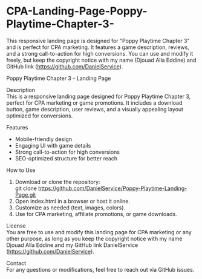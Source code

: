 # CPA-Landing-Page-Poppy-Playtime-Chapter-3-
This responsive landing page is designed for "Poppy Playtime Chapter 3" and is perfect for CPA marketing. It features a game description, reviews, and a strong call-to-action for high conversions. You can use and modify it freely, but keep the copyright notice with my name (Djouad Alla Eddine) and GitHub link (https://github.com/DanielService).

Poppy Playtime Chapter 3 - Landing Page  

Description  
This is a responsive landing page designed for Poppy Playtime Chapter 3, perfect for CPA marketing or game promotions. It includes a download button, game description, user reviews, and a visually appealing layout optimized for conversions.  

Features  
- Mobile-friendly design  
- Engaging UI with game details  
- Strong call-to-action for high conversions  
- SEO-optimized structure for better reach  

How to Use  
1. Download or clone the repository:  
   git clone https://github.com/DanielService/Poppy-Playtime-Landing-Page.git  
2. Open index.html in a browser or host it online.  
3. Customize as needed (text, images, colors).  
4. Use for CPA marketing, affiliate promotions, or game downloads.  

License  
You are free to use and modify this landing page for CPA marketing or any other purpose, as long as you keep the copyright notice with my name Djouad Alla Eddine and my GitHub link DanielService (https://github.com/DanielService).  

Contact  
For any questions or modifications, feel free to reach out via GitHub issues.  
